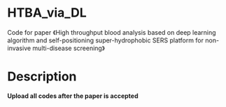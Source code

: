 # HTBA_via_DL
Code for paper 《High throughput blood analysis based on deep learning algorithm and self-positioning super-hydrophobic SERS platform for non-invasive multi-disease screening》

# Description
**Upload all codes after the paper is accepted**

